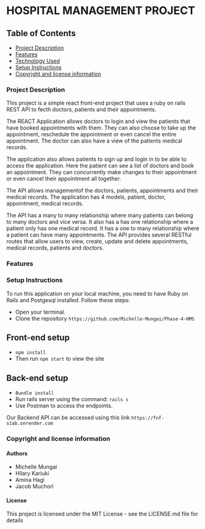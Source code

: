 # HOSPITAL MANAGEMENT PROJECT


## Table of Contents
- [Project Description](#project-description)
- [Features](#features)
- [Technology Used](#technology-used)
- [Setup Instructions](#setup-instructions)
- [Copyright and license information](#copyright-and-license-information)

### Project Description
This project is a simple react front-end project that uses a ruby on rails REST API to fecth doctors, patients and their appointments. 

The REACT Application allows doctors to login and view the patients that have booked appointments with them. They can also choose to take up the appointment, reschedule the appointment or even cancel the entire appointment. The doctor can also have a view of the patients medical records.

The application also allows patients to sign up and login in to be able to access the application. Here the patient can see a list of doctors and book an appointment. They can concurrently make changes to their appointment or even cancel their appointment all together.

The API allows managementof the doctors, patients, appointments and their medical records. The application has 4 models, patient, doctor, appointment, medical records. 

The API has a many to many relationship where many patients can belong to many doctors and vice versa.
It also has a has one relationship where a patient only has one medical record. 
It has a one to many relationship where a patient can have many appointments.
The API provides several RESTful routes that allow users to view, create, update and delete appointments, medical records, patients and doctors.

### Features 

### Setup Instructions
To run this application on your local machine, you need to have Ruby on Rails and Postgesql installed. Follow these steps:

- Open your terminal.
- Clone the repository `https://github.com/Michelle-Mungai/Phase-4-HMS`
## Front-end setup
- `npm install`
- Then run `npm start` to view the site
## Back-end setup
- `Bundle install`
- Run rails server using the command: `rails s`
- Use Postman to access the endpoints.

Our Backend API can be accessed using this link `https://fnf-s1ab.onrender.com`
### Copyright and license information

#### Authors

 - Michelle Mungai
 - Hilary Kariuki
 - Amina Hagi
 - Jacob Muchori

#### License

This project is licensed under the MIT License - see the LICENSE.md file for details